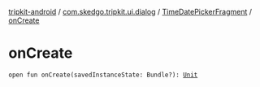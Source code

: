 [tripkit-android](../../index.md) / [com.skedgo.tripkit.ui.dialog](../index.md) / [TimeDatePickerFragment](index.md) / [onCreate](./on-create.md)

# onCreate

`open fun onCreate(savedInstanceState: Bundle?): `[`Unit`](https://kotlinlang.org/api/latest/jvm/stdlib/kotlin/-unit/index.html)
